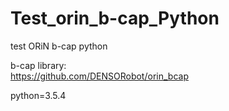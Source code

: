 # Test_orin_b-cap_Python
test ORiN b-cap python  

b-cap library:  
https://github.com/DENSORobot/orin_bcap  

python=3.5.4  
